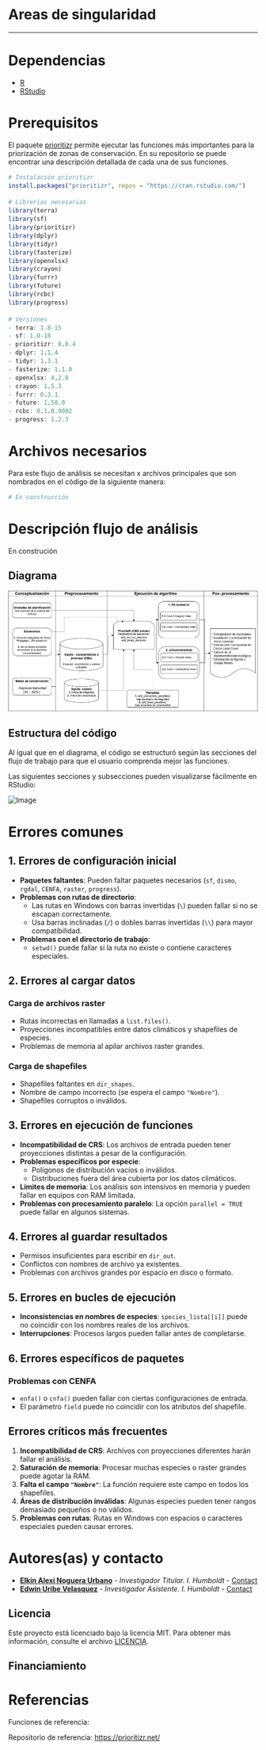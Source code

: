 # Areas de singularidad



---
# Dependencias
* [R](https://cran.r-project.org/mirrors.html)
* [RStudio](https://www.rstudio.com/products/rstudio/download/#download)

# Prerequisitos
El paquete [prioritizr](https://prioritizr.net/) permite ejecutar las funciones más importantes para la priorización de zonas de conservación. En su repositorio se puede encontrar una descripción detallada de cada una de sus funciones.

```R
# Instalación prioritizr
install.packages("prioritizr", repos = "https://cran.rstudio.com/")

# Librerias necesarias
library(terra)
library(sf)
library(prioritizr)
library(dplyr)
library(tidyr)
library(fasterize)
library(openxlsx)
library(crayon)
library(furrr)
library(future)
library(rcbc)
library(progress)

# Versiones
- terra: 1.8-15
- sf: 1.0-18
- prioritizr: 8.0.4
- dplyr: 1.1.4
- tidyr: 1.3.1
- fasterize: 1.1.0
- openxlsx: 4.2.8
- crayon: 1.5.3
- furrr: 0.3.1
- future: 1.58.0
- rcbc: 0.1.0.9002
- progress: 1.2.3   
```
# Archivos necesarios
Para este flujo de análisis se necesitan x archivos principales que son nombrados en el código de la siguiente manera:

```R
# En construcción
```


# Descripción flujo de análisis
En construción

## Diagrama
![Image](https://github.com/PEM-Humboldt/singularidad-m1-2023/blob/7b0e7e0818c7e1d95726fe03a20468a2cfde96e8/Worlflux.jpg)

## Estructura del código
Al igual que en el diagrama, el código se estructuró según las secciones del flujo de trabajo para que el usuario comprenda mejor las funciones.

Las siguientes secciones y subsecciones pueden visualizarse fácilmente en RStudio:

![Image](https://github.com/user-attachments/assets/1be77793-6e02-4941-b753-c7080c65d13e)

# Errores comunes

## 1. Errores de configuración inicial
- **Paquetes faltantes**: Pueden faltar paquetes necesarios (`sf`, `dismo`, `rgdal`, `CENFA`, `raster`, `progress`).  
- **Problemas con rutas de directorio**:  
  - Las rutas en Windows con barras invertidas (`\`) pueden fallar si no se escapan correctamente.  
  - Usa barras inclinadas (`/`) o dobles barras invertidas (`\\`) para mayor compatibilidad.  
- **Problemas con el directorio de trabajo**:  
  - `setwd()` puede fallar si la ruta no existe o contiene caracteres especiales.  

## 2. Errores al cargar datos
### Carga de archivos raster
- Rutas incorrectas en llamadas a `list.files()`.  
- Proyecciones incompatibles entre datos climáticos y shapefiles de especies.  
- Problemas de memoria al apilar archivos raster grandes.  

### Carga de shapefiles
- Shapefiles faltantes en `dir_shapes`.  
- Nombre de campo incorrecto (se espera el campo `"Nombre"`).  
- Shapefiles corruptos o inválidos.  

## 3. Errores en ejecución de funciones
- **Incompatibilidad de CRS**: Los archivos de entrada pueden tener proyecciones distintas a pesar de la configuración.  
- **Problemas específicos por especie**:  
  - Polígonos de distribución vacíos o inválidos.  
  - Distribuciones fuera del área cubierta por los datos climáticos.  
- **Límites de memoria**: Los análisis son intensivos en memoria y pueden fallar en equipos con RAM limitada.  
- **Problemas con procesamiento paralelo**: La opción `parallel = TRUE` puede fallar en algunos sistemas.  

## 4. Errores al guardar resultados
- Permisos insuficientes para escribir en `dir_out`.  
- Conflictos con nombres de archivo ya existentes.  
- Problemas con archivos grandes por espacio en disco o formato.  

## 5. Errores en bucles de ejecución
- **Inconsistencias en nombres de especies**: `species_lista[[i]]` puede no coincidir con los nombres reales de los archivos.  
- **Interrupciones**: Procesos largos pueden fallar antes de completarse.  

## 6. Errores específicos de paquetes
### Problemas con CENFA
- `enfa()` o `cnfa()` pueden fallar con ciertas configuraciones de entrada.  
- El parámetro `field` puede no coincidir con los atributos del shapefile.  

## Errores críticos más frecuentes
1. **Incompatibilidad de CRS**: Archivos con proyecciones diferentes harán fallar el análisis.  
2. **Saturación de memoria**: Procesar muchas especies o raster grandes puede agotar la RAM.  
3. **Falta el campo `"Nombre"`**: La función requiere este campo en todos los shapefiles.  
4. **Áreas de distribución inválidas**: Algunas especies pueden tener rangos demasiado pequeños o no válidos.  
5. **Problemas con rutas**: Rutas en Windows con espacios o caracteres especiales pueden causar errores.  



# Autores(as) y contacto
* **[Elkin Alexi Noguera Urbano](https://github.com/elkalexno)** - *Investigador Titular. I. Humboldt* - [Contact](enoguera@humboldt.org.co)
* **[Edwin Uribe Velasquez](https://github.com/edwinuribeecobio)** - *Investigador Asistente. I. Humboldt* - [Contact](euribe@humboldt.org.co)

## Licencia

Este proyecto está licenciado bajo la licencia MIT. Para obtener más información, consulte el archivo [LICENCIA](https://github.com/PEM-Humboldt/climate-vulnerability-index/blob/main/LICENSE). 

## Financiamiento


# Referencias


Funciones de referencia: 



Repositorio de referencia:
https://prioritizr.net/



